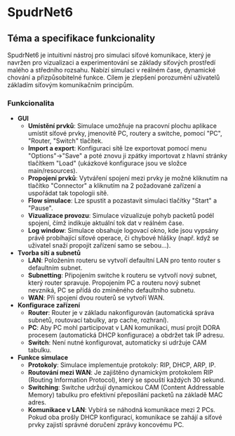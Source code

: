 # SpudrNet6

## Téma a specifikace funkcionality

SpudrNet6 je intuitivní nástroj pro simulaci síťové komunikace, který je navržen pro vizualizaci a experimentování se základy síťových prostředí malého a středního rozsahu. Nabízí simulaci v reálném čase, dynamické chování a přizpůsobitelné funkce. Cílem je zlepšení porozumění uživatelů základím síťovým komunikačním principům.

### Funkcionalita

- **GUI**
  - **Umístění prvků**: Simulace umožňuje na pracovní plochu aplikace umístit síťové prvky, jmenovitě PC, routery a switche, pomocí "PC", "Router, "Switch" tlačítek.
  - **Import a export**: Konfiguraci sítě lze exportovat pomocí menu "Options"->"Save" a poté znovu ji zpátky importovat z hlavní stránky tlačítkem "Load" (ukázkové konfigurace jsou ve složce main/resources). 
  - **Propojení prvků**: Vytváření spojení mezi prvky je možné kliknutím na tlačítko "Connector" a kliknutím na 2 požadované zařízení a uspořádat tak topologii sítě.
  - **Flow simulace**: Lze spustit a pozastavit simulaci tlačítky "Start" a "Pause".
  - **Vizualizace provozu**: Simulace vizualizuje pohyb packetů podél spojení, čímž indikuje aktuální tok dat v reálném čase.
  - **Log window**: Simulace obsahuje logovací okno, kde jsou vypsány právě probíhající síťové operace, či chybové hlášky (např. když se uživatel snaží propojit zařízení samo se sebou...).
- **Tvorba sítí a subnetů**
  - **LAN**: Položením routeru se vytvoří defaultní LAN pro tento router s defaultním subnet.
  - **Subnetting**: Připojením switche k routeru se vytvoří nový subnet, který router spravuje. Propojením PC a routeru nový subnet nevzniká, PC se přídá do zmíněného defaultního subnetu. 
  - **WAN**: Při spojení dvou routerů se vytvoří WAN.
- **Konfigurace zařízení**
  - **Router**: Router je v základu nakonfigurován (automatická správa subnetů, routovací tabulky, arp cache, rozhraní).
  - **PC**: Aby PC mohl participovat v LAN komunikaci, musí projít DORA procesem (automatická DHCP konfigurace) a obdržet tak IP adresu.
  - **Switch**: Není nutné konfigurovat, automaticky si udržuje CAM tabulku.
- **Funkce simulace**
  - **Protokoly**: Simulace implementuje protokoly: RIP, DHCP, ARP, IP.
  - **Routování mezi WAN**: Je zajištěno dynamickým protokolem RIP (Routing Information Protocol), který se spouští každých 30 sekund.
  - **Switching**: Switche udržují dynamickou CAM (Content Addressable Memory) tabulku pro efektivní přeposílání packetů na základě MAC adres.
  - **Komunikace v LAN**: Vybírá se náhodná komunikace mezi 2 PCs. Pokud oba prošly DHCP konfigurací, komunikace se zahájí a síťové prvky zajistí správné doručení zprávy koncovému PC.
